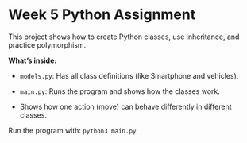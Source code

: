 # Week 5 Python Assignment

This project shows how to create Python classes, use inheritance, and practice polymorphism.

**What’s inside:**
- `models.py`: Has all class definitions (like Smartphone and vehicles).

- `main.py`: Runs the program and shows how the classes work.

- Shows how one action (move) can behave differently in different classes.

Run the program with: `python3 main.py`